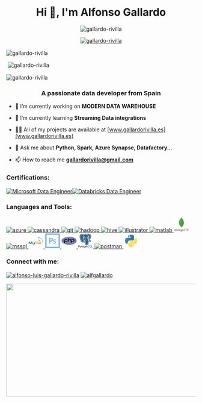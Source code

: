 


<h1 align="center">Hi 👋, I'm Alfonso Gallardo</h1>
<p align="center"> <img src="https://komarev.com/ghpvc/?username=gallardo-rivilla&label=Profile%20views&color=0e75b6&style=flat" alt="gallardo-rivilla" /> </p>

<p align="center"> <a href="https://github.com/ryo-ma/github-profile-trophy"><img src="https://github-profile-trophy.vercel.app/?username=gallardo-rivilla" alt="gallardo-rivilla" /></a> </p>

<p><img align="center" src="https://github-readme-stats.vercel.app/api/top-langs?username=gallardo-rivilla&show_icons=true&locale=en&layout=compact" alt="gallardo-rivilla" /></p>

<p>&nbsp;<img align="center" src="https://github-readme-stats.vercel.app/api?username=gallardo-rivilla&show_icons=true&locale=en" alt="gallardo-rivilla" /></p>

<p><img align="center" src="https://github-readme-streak-stats.herokuapp.com/?user=gallardo-rivilla&" alt="gallardo-rivilla" /></p>

<h3 align="center">A passionate data developer from Spain</h3>



- 🔭 I’m currently working on **MODERN DATA WAREHOUSE**

- 🌱 I’m currently learning **Streaming Data integrations**

- 👨‍💻 All of my projects are available at [www.gallardorivilla.es](www.gallardorivilla.es)

- 💬 Ask me about **Python, Spark, Azure Synapse, Datafactory...**

- 📫 How to reach me **gallardorivilla@gmail.com**

<h3 align="left">Certifications:</h3>
<p align="left">
<a href="https://learn.microsoft.com/es-es/users/gallardorivilla/credentials/2f188088703eb1d2" target="blank"><img align="center" src="https://gallardorivilla.es/wp-content/uploads/2023/08/badge-dp-203.png" alt="Microsoft Data Engineer" height="125" width="125" /></a><a href="https://credentials.databricks.com/00a44362-fb67-44c3-896d-6209ad1543e1" target="blank"><img align="center" src="https://gallardorivilla.es/wp-content/uploads/2023/08/Databricks_data_engineer.png" alt="Databricks Data Engineer" height="125" width="120" /></a>

</p>

<h3 align="left">Languages and Tools:</h3>
<p align="left"> <a href="https://azure.microsoft.com/en-in/" target="_blank" rel="noreferrer"> <img src="https://www.vectorlogo.zone/logos/microsoft_azure/microsoft_azure-icon.svg" alt="azure" width="40" height="40"/> </a> <a href="https://cassandra.apache.org/" target="_blank" rel="noreferrer"> <img src="https://www.vectorlogo.zone/logos/apache_cassandra/apache_cassandra-icon.svg" alt="cassandra" width="40" height="40"/> </a> <a href="https://git-scm.com/" target="_blank" rel="noreferrer"> <img src="https://www.vectorlogo.zone/logos/git-scm/git-scm-icon.svg" alt="git" width="40" height="40"/> </a> <a href="https://hadoop.apache.org/" target="_blank" rel="noreferrer"> <img src="https://www.vectorlogo.zone/logos/apache_hadoop/apache_hadoop-icon.svg" alt="hadoop" width="40" height="40"/> </a> <a href="https://hive.apache.org/" target="_blank" rel="noreferrer"> <img src="https://www.vectorlogo.zone/logos/apache_hive/apache_hive-icon.svg" alt="hive" width="40" height="40"/> </a> <a href="https://www.adobe.com/in/products/illustrator.html" target="_blank" rel="noreferrer"> <img src="https://www.vectorlogo.zone/logos/adobe_illustrator/adobe_illustrator-icon.svg" alt="illustrator" width="40" height="40"/> </a> <a href="https://www.mathworks.com/" target="_blank" rel="noreferrer"> <img src="https://upload.wikimedia.org/wikipedia/commons/2/21/Matlab_Logo.png" alt="matlab" width="40" height="40"/> </a> <a href="https://www.mongodb.com/" target="_blank" rel="noreferrer"> <img src="https://raw.githubusercontent.com/devicons/devicon/master/icons/mongodb/mongodb-original-wordmark.svg" alt="mongodb" width="40" height="40"/> </a> <a href="https://www.microsoft.com/en-us/sql-server" target="_blank" rel="noreferrer"> <img src="https://www.svgrepo.com/show/303229/microsoft-sql-server-logo.svg" alt="mssql" width="40" height="40"/> </a> <a href="https://www.mysql.com/" target="_blank" rel="noreferrer"> <img src="https://raw.githubusercontent.com/devicons/devicon/master/icons/mysql/mysql-original-wordmark.svg" alt="mysql" width="40" height="40"/> </a> <a href="https://www.photoshop.com/en" target="_blank" rel="noreferrer"> <img src="https://raw.githubusercontent.com/devicons/devicon/master/icons/photoshop/photoshop-line.svg" alt="photoshop" width="40" height="40"/> </a> <a href="https://www.php.net" target="_blank" rel="noreferrer"> <img src="https://raw.githubusercontent.com/devicons/devicon/master/icons/php/php-original.svg" alt="php" width="40" height="40"/> </a> <a href="https://www.postgresql.org" target="_blank" rel="noreferrer"> <img src="https://raw.githubusercontent.com/devicons/devicon/master/icons/postgresql/postgresql-original-wordmark.svg" alt="postgresql" width="40" height="40"/> </a> <a href="https://postman.com" target="_blank" rel="noreferrer"> <img src="https://www.vectorlogo.zone/logos/getpostman/getpostman-icon.svg" alt="postman" width="40" height="40"/> </a> <a href="https://www.python.org" target="_blank" rel="noreferrer"> <img src="https://raw.githubusercontent.com/devicons/devicon/master/icons/python/python-original.svg" alt="python" width="40" height="40"/> </a> </p>



<h3 align="left">Connect with me:</h3>
<p align="left">
<a href="https://linkedin.com/in/alfonso-luis-gallardo-rivilla" target="blank"><img align="center" src="https://raw.githubusercontent.com/rahuldkjain/github-profile-readme-generator/master/src/images/icons/Social/linked-in-alt.svg" alt="alfonso-luis-gallardo-rivilla" height="30" width="40" /></a>
<a href="https://kaggle.com/alfgallardo" target="blank"><img align="center" src="https://raw.githubusercontent.com/rahuldkjain/github-profile-readme-generator/master/src/images/icons/Social/kaggle.svg" alt="alfgallardo" height="30" width="40" /></a>
</p>


<div align="center">
  <img src="https://media.giphy.com/media/dWesBcTLavkZuG35MI/giphy.gif" width="600" height="300"/>
</div>





